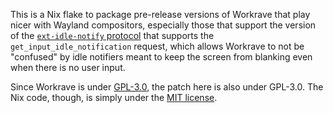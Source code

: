 This is a Nix flake to package pre-release versions of Workrave that
play nicer with Wayland compositors, especially those that support the
version of the [`ext-idle-notify`
protocol](https://wayland.app/protocols/ext-idle-notify-v1) that
supports the `get_input_idle_notification` request, which allows
Workrave to not be "confused" by idle notifiers meant to keep the
screen from blanking even when there is no user input.

Since Workrave is under
[GPL-3.0](https://www.gnu.org/licenses/gpl-3.0.en.html), the patch
here is also under GPL-3.0. The Nix code, though, is simply under the
[MIT license](https://opensource.org/license/mit).
